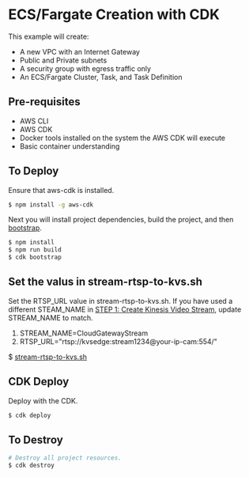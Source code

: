 # ECS/Fargate Creation with CDK

This example will create:

- A new VPC with an Internet Gateway
- Public and Private subnets
- A security group with egress traffic only
- An ECS/Fargate Cluster, Task, and Task Definition

## Pre-requisites
- AWS CLI
- AWS CDK
- Docker tools installed on the system the AWS CDK will execute
- Basic container understanding

## To Deploy

Ensure that aws-cdk is installed.

```bash
$ npm install -g aws-cdk
```

Next you will install project dependencies, build the project, and then [bootstrap](https://docs.aws.amazon.com/cdk/latest/guide/bootstrapping.html).

```bash
$ npm install
$ npm run build
$ cdk bootstrap
```
## Set the valus in stream-rtsp-to-kvs.sh
Set the RTSP_URL value in stream-rtsp-to-kvs.sh.  If you have used a different STEAM_NAME in <a href="https://github.com/aws-samples/cloud-gateway-for-amazon-kinesis-video-streams/blob/main/README.md#step-1-create-a-kinesis-video-stream">STEP 1: Create Kinesis Video Stream</a>, update STREAM_NAME to match.
1. STREAM_NAME=CloudGatewayStream
2. RTSP_URL="rtsp://kvsedge:stream1234@your-ip-cam:554/"

$ <a href="https://github.com/aws-samples/cloud-gateway-for-amazon-kinesis-video-streams/blob/main/ec2-cdk-app/src/stream-rtsp-to-kvs.sh">stream-rtsp-to-kvs.sh</a>


## CDK Deploy
Deploy with the CDK.

```bash
$ cdk deploy 
```

## To Destroy

```bash
# Destroy all project resources.
$ cdk destroy
```
